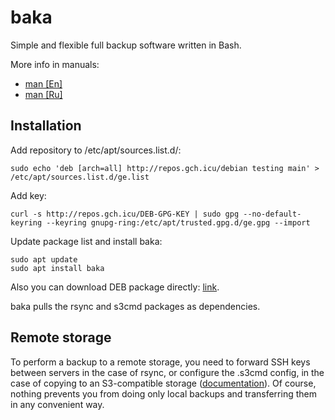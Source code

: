 # baka

Simple and flexible full backup software written in Bash.

More info in manuals:

- [man [En]](https://nixhacks.net/baka/man)
- [man [Ru]](https://nixhacks.net/baka/man-ru)

## Installation


Add repository to /etc/apt/sources.list.d/:

```
sudo echo 'deb [arch=all] http://repos.gch.icu/debian testing main' > /etc/apt/sources.list.d/ge.list
```

Add key:

```
curl -s http://repos.gch.icu/DEB-GPG-KEY | sudo gpg --no-default-keyring --keyring gnupg-ring:/etc/apt/trusted.gpg.d/ge.gpg --import
```

Update package list and install baka:

```
sudo apt update
sudo apt install baka
```

Also you can download DEB package directly: [link](http://repos.gch.icu/debian/packages/testing/).

baka pulls the rsync and s3cmd packages as dependencies.

## Remote storage

To perform a backup to a remote storage, you need to forward SSH keys between servers in the case of rsync, or configure the .s3cmd config, in the case of copying to an S3-compatible storage ([documentation](https://s3tools.org/s3cmd-howto)). Of course, nothing prevents you from doing only local backups and transferring them in any convenient way.
